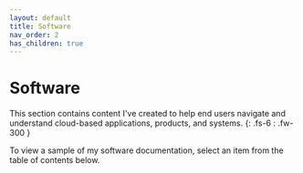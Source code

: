 ```yaml
---
layout: default
title: Software
nav_order: 2
has_children: true
---
```


# Software

This section contains content I've created to help end users navigate and understand cloud-based applications, products, and systems.
{: .fs-6 : .fw-300 }

To view a sample of my software documentation, select an item from the table of contents below.
